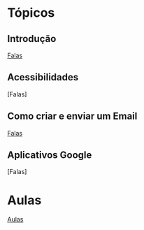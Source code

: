 # Tópicos

## Introdução
[Falas](https://github.com/ICEI-PUC-Minas-PPC-CC/ppc-cc-2023-2-ment2-manha-capacitacaoidosos/blob/main/docs/Falas%20introdu%C3%A7%C3%A3o.docx)

## Acessibilidades
[Falas]

## Como criar e enviar um Email
[Falas](https://github.com/ICEI-PUC-Minas-PPC-CC/ppc-cc-2023-2-ment2-manha-capacitacaoidosos/blob/main/docs/Falas_criacao_de_email.docx)

## Aplicativos Google
[Falas]

# Aulas
[Aulas](https://github.com/ICEI-PUC-Minas-PPC-CC/ppc-cc-2023-2-ment2-manha-capacitacaoidosos/blob/main/docs/Aulas.pptx)
